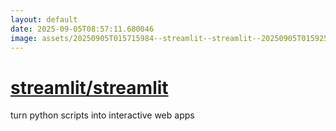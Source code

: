 ```yaml
---
layout: default
date: 2025-09-05T08:57:11.680046
image: assets/20250905T015715984--streamlit--streamlit--20250905T015925535--cropped.png
---
```


# [streamlit/streamlit](https://github.com/streamlit/streamlit)

turn python scripts into interactive web apps
